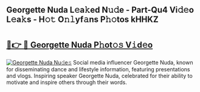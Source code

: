 ## Georgette Nuda L𝚎a𝚔ed N𝚞𝚍e - Part-Qu4 Vi𝚍𝚎o L𝚎a𝚔s - H𝚘𝚝 O𝚗𝚕yf𝚊ns P𝚑𝚘tos kHHKZ

# <h2><a href="http://kf5z7lf.oniu.top/?m=Georgette+Nuda">🔗👉 🔴 Georgette Nuda P𝚑ot𝚘𝚜 V𝚒d𝚎o</a></h2>

[![Georgette Nuda Nu𝚍e𝚜](https://i.imgur.com/0qMVB7G.gif)](http://kf5z7lf.oniu.top/?m=Georgette+Nuda)
Social media influencer Georgette Nuda, known for disseminating dance and lifestyle information, featuring presentations and vlogs. Inspiring speaker Georgette Nuda, celebrated for their ability to motivate and inspire others through their words.  
